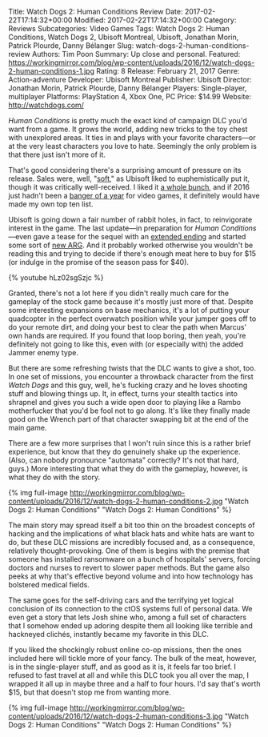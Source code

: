 Title: Watch Dogs 2: Human Conditions Review
Date: 2017-02-22T17:14:32+00:00
Modified: 2017-02-22T17:14:32+00:00
Category: Reviews
Subcategories: Video Games
Tags: Watch Dogs 2: Human Conditions, Watch Dogs 2, Ubisoft Montreal, Ubisoft, Jonathan Morin, Patrick Plourde, Danny Bélanger
Slug: watch-dogs-2-human-conditions-review
Authors: Tim Poon
Summary: Up close and personal.
Featured: https://workingmirror.com/blog/wp-content/uploads/2016/12/watch-dogs-2-human-conditions-1.jpg
Rating: 8
Release: February 21, 2017
Genre: Action-adventure
Developer: Ubisoft Montreal
Publisher: Ubisoft
Director: Jonathan Morin, Patrick Plourde, Danny Bélanger
Players: Single-player, multiplayer
Platforms: PlayStation 4, Xbox One, PC
Price: $14.99
Website: http://watchdogs.com/

*Human Conditions* is pretty much the exact kind of campaign DLC you'd want from a game. It grows the world, adding new tricks to the toy chest with unexplored areas. It ties in and plays with your favorite characters—or at the very least characters you love to hate. Seemingly the only problem is that there just isn't more of it.

That's good considering there's a surprising amount of pressure on its release. Sales were, well, "[soft](http://www.eurogamer.net/articles/2017-02-09-watch-dogs-2-had-soft-launch-sales-but-ubisoft-happy-with-franchise)," as Ubisoft liked to euphemistically put it, though it was critically well-received. I liked it [a whole bunch](http://www.platformnation.com/2016/11/22/watch-dogs-2-review-dogged-jolly/), and if 2016 just hadn't been a [banger of a year](http://www.platformnation.com/tag/the-year-in-review-2016/) for video games, it definitely would have made my own top ten list.

Ubisoft is going down a fair number of rabbit holes, in fact, to reinvigorate interest in the game. The last update—in preparation for *Human Conditions*—even gave a tease for the sequel with an [extended ending](https://www.engadget.com/2017/02/15/watch-dogs-2-ending-easter-egg/) and started some sort of [new ARG](http://kotaku.com/watch-dogs-2-players-discover-a-new-mystery-quest-1792559494). And it probably worked otherwise you wouldn't be reading this and trying to decide if there's enough meat here to buy for $15 (or indulge in the promise of the season pass for $40).

{% youtube hLz02sgSzjc %}

Granted, there's not a lot here if you didn't really much care for the gameplay of the stock game because it's mostly just more of that. Despite some interesting expansions on base mechanics, it's a lot of putting your quadcopter in the perfect overwatch position while your jumper goes off to do your remote dirt, and doing your best to clear the path when Marcus' own hands are required. If you found that loop boring, then yeah, you're definitely not going to like this, even with (or especially with) the added Jammer enemy type.

But there are some refreshing twists that the DLC wants to give a shot, too. In one set of missions, you encounter a throwback character from the first *Watch Dogs* and this guy, well, he's fucking crazy and he loves shooting stuff and blowing things up. It, in effect, turns your stealth tactics into shrapnel and gives you such a wide open door to playing like a Rambo motherfucker that you'd be fool not to go along. It's like they finally made good on the Wrench part of that character swapping bit at the end of the main game.

There are a few more surprises that I won't ruin since this is a rather brief experience, but know that they do genuinely shake up the experience. (Also, can nobody pronounce "automata" correctly? It's not that hard, guys.) More interesting that what they do with the gameplay, however, is what they do with the story.

{% img full-image http://workingmirror.com/blog/wp-content/uploads/2016/12/watch-dogs-2-human-conditions-2.jpg "Watch Dogs 2: Human Conditions" "Watch Dogs 2: Human Conditions" %}

The main story may spread itself a bit too thin on the broadest concepts of hacking and the implications of what black hats and white hats are want to do, but these DLC missions are incredibly focused and, as a consequence, relatively thought-provoking. One of them is begins with the premise that someone has installed ransomware on a bunch of hospitals' servers, forcing doctors and nurses to revert to slower paper methods. But the game also peeks at why that's effective beyond volume and into how technology has bolstered medical fields.

The same goes for the self-driving cars and the terrifying yet logical conclusion of its connection to the ctOS systems full of personal data. We even get a story that lets Josh shine who, among a full set of characters that I somehow ended up adoring despite them all looking like terrible and hackneyed clichés, instantly became my favorite in this DLC.

If you liked the shockingly robust online co-op missions, then the ones included here will tickle more of your fancy. The bulk of the meat, however, is in the single-player stuff, and as good as it is, it feels far too brief. I refused to fast travel at all and while this DLC took you all over the map, I wrapped it all up in maybe three and a half to four hours. I'd say that's worth $15, but that doesn't stop me from wanting more.

{% img full-image http://workingmirror.com/blog/wp-content/uploads/2016/12/watch-dogs-2-human-conditions-3.jpg "Watch Dogs 2: Human Conditions" "Watch Dogs 2: Human Conditions" %}
